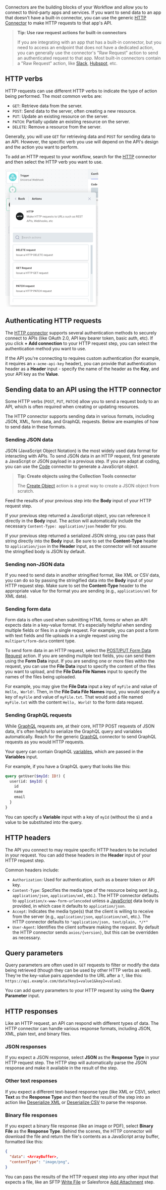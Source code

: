 Connectors are the building blocks of your Workflow and allow you to connect to third-party apps and services.
If you want to send data to an app that doesn't have a built-in connector, you can use the generic [HTTP Connector](./connectors/http.md) to make HTTP requests to that app's API.

> **Tip: Use raw request actions for built-in connectors**
>
> If you are integrating with an app that has a built-in connector, but you need to access an endpoint that does not have a dedicated action, you can generally use the connector's "Raw Request" action to send an authenticated request to that app.
> Most built-in connectors contain a "Raw Request" action, like [Slack](./connectors/slack.md#raw-request), [Hubspot](./connectors/hubspot.md#raw-request), etc.

## HTTP verbs

HTTP requests can use different HTTP verbs to indicate the type of action being performed. The most common verbs are:

- `GET`: Retrieve data from the server.
- `POST`: Send data to the server, often creating a new resource.
- `PUT`: Update an existing resource on the server.
- `PATCH`: Partially update an existing resource on the server.
- `DELETE`: Remove a resource from the server.

Generally, you will use `GET` for retrieving data and `POST` for sending data to an API. However, the specific verb you use will depend on the API's design and the action you want to perform.

To add an HTTP request to your workflow, search for the [HTTP](./connectors/http.md) connector and then select the HTTP verb you want to use.

![Add http connector step](./assets/http-requests/add-http-step.png)

## Authenticating HTTP requests

The [HTTP connector](./connectors/http.md#connections) supports several authentication methods to securely connect to APIs (like OAuth 2.0, API key bearer token, basic auth, etc).
If you click **+ Add connection** to your HTTP request step, you can select the authentication method you want to use.

If the API you're connecting to requires custom authentication (for example, it requires an `x-acme-api-key` header), you can provide that authentication header as a **Header** input - specify the name of the header as the **Key**, and your API key as the **Value**.

## Sending data to an API using the HTTP connector

Some HTTP verbs (`POST`, `PUT`, `PATCH`) allow you to send a request body to an API, which is often required when creating or updating resources.

The HTTP connector supports sending data in various formats, including JSON, XML, form data, and GraphQL requests.
Below are examples of how to send data in these formats.

### Sending JSON data

JSON (JavaScript Object Notation) is the most widely used data format for interacting with APIs.
To send JSON data in an HTTP request, first generate a JavaScript or JSON payload in a previous step.
If you are adapt at coding, you can use the [Code](./custom-code.md) connector to generate a JavaScript object.

> **Tip: Create objects using the Collection Tools connector**
>
> The [Create Object](./connectors/collection-tools.md#create-object) action is a great way to create a JSON object from scratch.

Feed the results of your previous step into the **Body** input of your HTTP request step.

If your previous step returned a JavaScript object, you can reference it directly in the **Body** input.
The action will automatically include the necessary `Content-Type: application/json` header for you.

If your previous step returned a serialized JSON string, you can pass that string directly into the **Body** input.
Be sure to set the **Content-Type** header to `application/json` in the **Header** input, as the connector will not assume the stringified body is JSON by default.

### Sending non-JSON data

If you need to send data in another stringified format, like XML or CSV data, you can do so by passing the stringified data into the **Body** input of your HTTP request step.
Make sure to set the **Content-Type** header to the appropriate value for the format you are sending (e.g., `application/xml` for XML data).

### Sending form data

Form data is often used when submitting HTML forms or when an API expects data in a key-value format.
It's especially helpful when sending multiple fields or files in a single request.
For example, you can post a form with text fields and file uploads in a single request using the `multipart/form-data` content type.

To send form data in an HTTP request, select the [POST/PUT Form Data Request](./connectors/http.md#postput-form-data-request) action.
If you are sending multiple text fields, you can send them using the **Form Data** input.
If you are sending one or more files within the request, you can use the **File Data** input to specify the content of the files you want to upload, and the **File Data File Names** input to specify the names of the files being uploaded.

For example, you may give the **File Data** input a key of `myFile` and value of `Hello, World!`.
Then, in the **File Data File Names** input, you would specify a key of `myFile` and value of `myFile.txt`.
That would add a file named `myFile.txt` with the content `Hello, World!` to the form data request.

### Sending GraphQL requests

While [GraphQL](https://graphql.org/) requests are, at their core, HTTP POST requests of JSON data, it's often helpful to serialize the GraphQL query and variables automatically.
Reach for the generic [GraphQL](./connectors/graphql.md) connector to send GraphQL requests as you would HTTP requests.

Your query can contain GraphQL [variables](https://graphql.org/learn/queries/#variables), which are passed in the **Variables** input.

For example, if you have a GraphQL query that looks like this:

```graphql
query getUser($myId: ID!) {
  user(id: $myId) {
    id
    name
    email
  }
}
```

You can specify a **Variable** input with a key of `myId` (without the `$`) and a value to be substituted into the query.

## HTTP headers

The API you connect to may require specific HTTP headers to be included in your request.
You can add these headers in the **Header** input of your HTTP request step.

Common headers include:

- `Authorization`: Used for authentication, such as a bearer token or API key.
- `Content-Type`: Specifies the media type of the resource being sent (e.g., `application/json`, `application/xml`, etc.). The HTTP connector defaults to `application/x-www-form-urlencoded` unless a [JavaScript](#sending-json-data) data body is provided, in which case it defaults to `application/json`.
- `Accept`: Indicates the media type(s) that the client is willing to receive from the server (e.g., `application/json`, `application/xml`, etc.). The HTTP connector defaults to `"application/json, text/plain, */*"`
- `User-Agent`: Identifies the client software making the request. By default the HTTP connector sends `axios/{version}`, but this can be overridden as necessary.

## Query parameters

Query parameters are often used in `GET` requests to filter or modify the data being retrieved (though they can be used by other HTTP verbs as well).
They're the key-value pairs appended to the URL after a `?`, like this: `https://api.example.com/data?key1=value1&key2=value2`.

You can add query parameters to your HTTP request by using the **Query Parameter** input.

## HTTP responses

Like an HTTP request, an API can respond with different types of data.
The HTTP connector can handle various response formats, including JSON, XML, plain text, and binary files.

### JSON responses

If you expect a JSON response, select **JSON** as the **Response Type** in your HTTP request step.
The HTTP step will automatically parse the JSON response and make it available in the result of the step.

### Other text responses

If you expect a different text-based response type (like XML or CSV), select **Text** as the **Response Type** and then feed the result of the step into an action like [Deserialize XML](./connectors/change-data-format.md#deserialize-xml) or [Deserialize CSV](./connectors/change-data-format.md#deserialize-csv) to parse the response.

### Binary file responses

If you expect a binary file response (like an image or PDF), select **Binary File** as the **Response Type**.
Behind the scenes, the HTTP connector will download the file and return the file's contents as a JavaScript array buffer, formatted like this:

```json
{
  "data": <ArrayBuffer>,
  "contentType": "image/png",
}
```

You can pass the results of the HTTP request step into any other input that expects a file, like an SFTP [Write File](./connectors/sftp.md#write-file) or Salesforce [Add Attachment](./connectors/salesforce.md#add-attachment) step.

